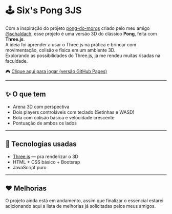 # 🕹️ Six's Pong 3JS

Com a inspiração do projeto [pong-do-morgs](https://github.com/schaldach/pong-do-morgs) criado pelo meu amigo [@schaldach](https://github.com/schaldach),
esse projeto é uma versão 3D do clássico **Pong**, feita com **Three.js**.  <br>
A ideia foi aprender a usar o Three.js na prática e brincar com movimentação, colisão e física em um ambiente 3D.<br>
Explorando as possibilidades do Three.js, já me rendeu muitas risadas na faculdade.<br>

🎮 [Clique aqui para jogar (versão GitHub Pages)](https://digsix.github.io/Pong3JS/)

---

## ✨ O que tem

- Arena 3D com perspectiva
- Dois players controláveis com teclado (Setinhas e WASD)
- Bola com colisão básica e velocidade crescente
- Pontuação de ambos os lados

---

## 🎯 Tecnologias usadas

- [Three.js](https://threejs.org/) — pra renderizar o 3D
- HTML + CSS básico + Bootsrap
- JavaScript puro

---

## ❤️ Melhorias

O projeto ainda está em andamento, assim que finalizar o essencial estarei adicionando aqui a lista de melhorias já solicitadas pelos meus amigos.
